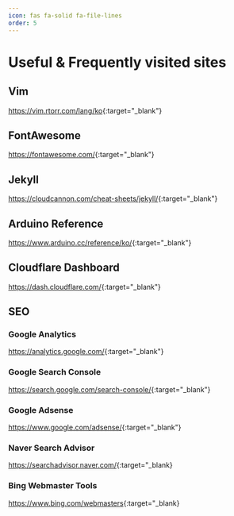 ```yaml
---
icon: fas fa-solid fa-file-lines
order: 5
---
```


# Useful & Frequently visited sites

## Vim  

<https://vim.rtorr.com/lang/ko>{:target="_blank"}

## FontAwesome

<https://fontawesome.com/>{:target="_blank"}

## Jekyll

<https://cloudcannon.com/cheat-sheets/jekyll/>{:target="_blank"}

## Arduino Reference

<https://www.arduino.cc/reference/ko/>{:target="_blank"}

## Cloudflare Dashboard

<https://dash.cloudflare.com/>{:target="_blank"}

## SEO

### Google Analytics

<https://analytics.google.com/>{:target="_blank"}

### Google Search Console

<https://search.google.com/search-console/>{:target="_blank"}

### Google Adsense

<https://www.google.com/adsense/>{:target="_blank"}

### Naver Search Advisor

<https://searchadvisor.naver.com/>{:target="_blank}

### Bing Webmaster Tools

<https://www.bing.com/webmasters>{:target="_blank}